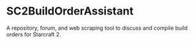 # SC2BuildOrderAssistant
A repository, forum, and web scraping tool to discuss and compile build orders for Starcraft 2.
